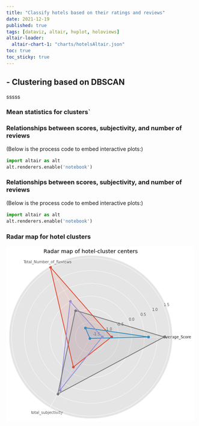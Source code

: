 ```yaml
---
title: "Classify hotels based on their ratings and reviews"
date: 2021-12-19
published: true
tags: [dataviz, altair, hvplot, holoviews]
altair-loader:
  altair-chart-1: "charts/hotelsAltair.json"
toc: true
toc_sticky: true
---
```


## - Clustering based on DBSCAN
sssss
### Mean statistics for clusters`

### Relationships between scores, subjectivity, and number of reviews

<div id="altair-chart-1"></div>

(Below is the process code to embed interactive plots:)
```python
import altair as alt
alt.renderers.enable('notebook')
```

### Relationships between scores, subjectivity, and number of reviews

<div id="altair-chart-2"></div>

(Below is the process code to embed interactive plots:)

```python
import altair as alt
alt.renderers.enable('notebook')
```

### **Radar map for hotel clusters**

![](https://github.com/keeea/Hotel_Review_Analysis/blob/main/assets/images/hotel.png?raw=true)
